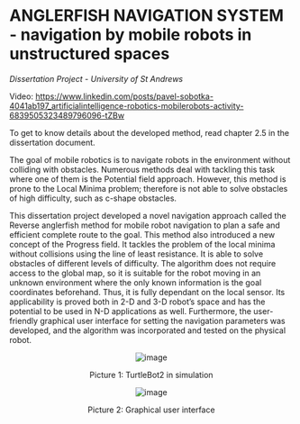 # ANGLERFISH NAVIGATION SYSTEM - navigation by mobile robots in unstructured spaces
*Dissertation Project - University of St Andrews*

Video: https://www.linkedin.com/posts/pavel-sobotka-4041ab197_artificialintelligence-robotics-mobilerobots-activity-6839505323489796096-tZBw

To get to know details about the developed method, read chapter 2.5 in the dissertation document.

The goal of mobile robotics is to navigate robots in the environment without colliding with obstacles. Numerous methods deal with tackling this task where one of them is the Potential field approach. However, this method is prone to the Local Minima problem; therefore is not able to solve obstacles of high difficulty, such as c-shape obstacles.

This dissertation project developed a novel navigation approach called the Reverse anglerfish method for mobile robot navigation to plan a safe and efficient complete route to the goal. This method also introduced a new concept of the Progress field. It tackles the problem of the local minima without collisions using the line of least resistance. It is able to solve obstacles of different levels of difficulty. The algorithm does not require access to the global map, so it is suitable for the robot moving in an unknown environment where the only known information is the goal coordinates beforehand. Thus, it is fully dependant on the local sensor. Its applicability is proved both in 2-D and 3-D robot’s space and has the potential to be used in N-D applications as well. Furthermore, the user-friendly graphical user interface for setting the navigation parameters was developed, and the algorithm was incorporated and tested on the physical robot.
<div align='center'>
  
  ![image](https://user-images.githubusercontent.com/81230042/131979184-f923fb4f-514f-4cf0-a1a6-0c41d9837de2.png)
  
  Picture 1: TurtleBot2 in simulation
  
  ![image](https://user-images.githubusercontent.com/81230042/131980630-c550b8a3-eef6-4232-b60c-0cd392c84bbf.png)
  
  Picture 2: Graphical user interface
  
</div> 




